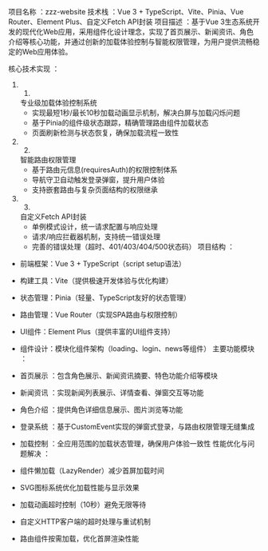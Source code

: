 项目名称 ：zzz-website 技术栈 ：Vue 3 + TypeScript、Vite、Pinia、Vue Router、Element Plus、自定义Fetch API封装 项目描述 ：基于Vue 3生态系统开发的现代化Web应用，采用组件化设计理念，实现了首页展示、新闻资讯、角色介绍等核心功能，并通过创新的加载体验控制与智能权限管理，为用户提供流畅稳定的Web应用体验。

核心技术实现 ：

1. 1.
   专业级加载体验控制系统
   - 实现最短1秒/最长10秒加载动画显示机制，解决白屏与加载闪烁问题
   - 基于Pinia的组件级状态跟踪，精确管理路由组件加载状态
   - 页面刷新检测与状态恢复，确保加载流程一致性
2. 2.
   智能路由权限管理
   - 基于路由元信息(requiresAuth)的权限控制体系
   - 导航守卫自动触发登录弹窗，提升用户体验
   - 支持嵌套路由与复杂页面结构的权限继承
3. 3.
   自定义Fetch API封装
   - 单例模式设计，统一请求配置与响应处理
   - 请求/响应拦截器机制，支持统一错误处理
   - 完善的错误处理（超时、401/403/404/500状态码）
项目结构 ：

- 前端框架：Vue 3 + TypeScript（script setup语法）
- 构建工具：Vite（提供极速开发体验与优化构建）
- 状态管理：Pinia（轻量、TypeScript友好的状态管理）
- 路由管理：Vue Router（实现SPA路由与权限控制）
- UI组件：Element Plus（提供丰富的UI组件支持）
- 组件设计：模块化组件架构（loading、login、news等组件）
主要功能模块 ：

- 首页展示 ：包含角色展示、新闻资讯摘要、特色功能介绍等模块
- 新闻资讯 ：实现新闻列表展示、详情查看、弹窗交互等功能
- 角色介绍 ：提供角色详细信息展示、图片浏览等功能
- 登录系统 ：基于CustomEvent实现的弹窗式登录，与路由权限管理无缝集成
- 加载控制 ：全应用范围的加载状态管理，确保用户体验一致性
性能优化与问题解决 ：

- 组件懒加载（LazyRender）减少首屏加载时间
- SVG图标系统优化加载性能与显示效果
- 加载动画超时控制（10秒）避免无限等待
- 自定义HTTP客户端的超时处理与重试机制
- 路由组件按需加载，优化首屏渲染性能
